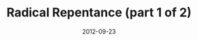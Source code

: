 ---
title: "Radical Repentance (part 1 of 2)"
speaker: "Jin Lee"
date: "2012-09-23"
sermonUrl: "//35.190.93.184/sermons/20120924_sunday_jin_lee_radical_repentance_part1.mp3"
---